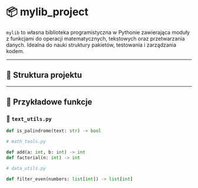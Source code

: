 # 📦 mylib_project

`mylib` to własna biblioteka programistyczna w Pythonie zawierająca moduły z funkcjami do operacji matematycznych, tekstowych oraz przetwarzania danych. Idealna do nauki struktury pakietów, testowania i zarządzania kodem.

---

## 📁 Struktura projektu


---

## 🧠 Przykładowe funkcje

### 🔣 `text_utils.py`

```python
def is_palindrome(text: str) -> bool

# math_tools.py

def add(a: int, b: int) -> int
def factorial(n: int) -> int

# data_utils.py

def filter_even(numbers: list[int]) -> list[int]